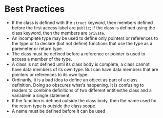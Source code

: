 # Best Practices

- If the class is defined with the `struct` keyword, then members defined before the first access label are `public`; if the class is defined using the class keyword, then the members are `private`.
- An incomplete type may be used to define only pointers or references to the type or to declare (but not define) functions that use the type as a paremeter or return type.
- The class must be defined before a reference or pointer is used to access a member of the type.
- A class is not defined until its class body is complete, a class cannot have data members of its own type. But can have data members that are pointers or references to its own type.
- Ordinarily, it is a bad idea to define an object as part of a class definition. Doing so obscures what's happening. It is confusing to readers to combine definitions of two different entitiesthe class and a variablein a single statement.
- If the function is defined outside the class body, then the name used for the return type is outside the class scope.
- A name must be defined before it can be used
